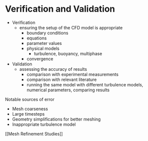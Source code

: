 # Verification and Validation
- Verification
	- ensuring the setup of the CFD model is appropriate
		- boundary conditions
		- equations
		- parameter values
		- physical models
			- turbulence, buoyancy, multiphase
		- convergence
- Validation
	- assessing the accuracy of results
		- comparison with experimental measurements
		- comparison with relevant literature
		- running the same model with different turbulence models, numerical parameters, comparing results
	
Notable sources of error
- Mesh coarseness
- Large timesteps
- Geometry simplifications for better meshing
- Inappropriate turbulence model

[[Mesh Refinement Studies]]